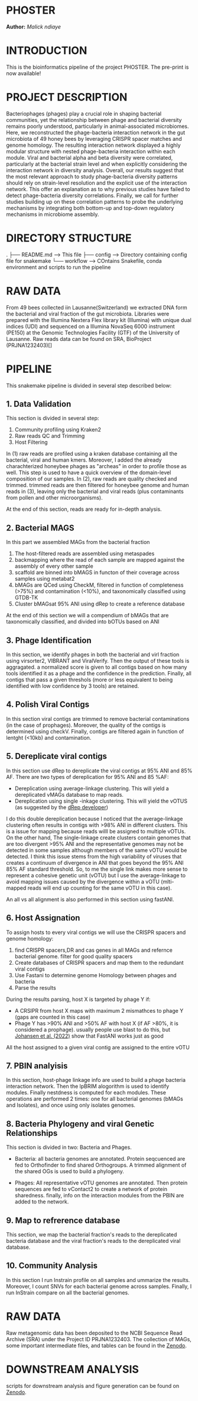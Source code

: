 PHOSTER
==============
**Author:** *Malick ndiaye*

# INTRODUCTION

This is the bioinformatics pipeline of the project PHOSTER. The pre-print is now available!

# PROJECT DESCRIPTION

Bacteriophages (phages) play a crucial role in shaping bacterial communities, yet the relationship between phage and bacterial diversity remains poorly understood, particularly in animal-associated microbiomes. Here, we reconstructed the phage-bacteria interaction network in the gut microbiota of 49 honey bees by leveraging CRISPR spacer matches and genome homology. The resulting interaction network displayed a highly modular structure with nested phage-bacteria interaction within each module. Viral and bacterial alpha and beta diversity were correlated, particularly at the bacterial strain level and when explicitly considering the interaction network in diversity analysis. Overall, our results suggest that the most relevant approach to study phage-bacteria diversity patterns should rely on strain-level resolution and the explicit use of the interaction network. This offer an explanation as to why previous studies have failed to detect phage-bacteria diversity correlations. Finally, we call for further studies building up on these correlation patterns to probe the underlying mechanisms by integrating both bottom-up and top-down regulatory mechanisms in microbiome assembly.

# DIRECTORY STRUCTURE

.
├── README.md --> This file
├── config --> Directory containing config file for snakemake
└── workflow --> COntains Snakefile, conda environment and scripts to run the pipeline

# RAW DATA

From 49 bees collected iin Lausanne(Switzerland) we extracted DNA form the bacterial and viral fraction of the gut microbiota. Libraries were prepared with the Illumina Nextera Flex library kit (Illumina) with unique dual indices (UDI) and sequenced on a Illumina NovaSeq 6000 instrument (PE150) at the Genomic Technologies Facility (GTF) of the University of Lausanne. Raw reads data can be found on SRA, BioProject (PRJNA1232403)[]

# PIPELINE

This snakemake pipeline is divided in several step described below:

## 1. Data Validation

This section is divided in several step:

1. Community profiling using Kraken2
2. Raw reads QC and Trimming
3. Host Filtering

In (1) raw reads are profiled using a kraken database containing all the bacterial, viral and human kmers. Moreover, I added the already charachterized honeybee phages as "archeas" in order to profile those as well. This step is used to have a quick overview of the domain-level composition of our samples. In (2), raw reads are quality checked and trimmed. trimmed reads are then filtered for honeybee genome and human reads in (3), leaving only the bacterial and viral reads (plus contaminants from pollen and other microorganisms). 

At the end of this section, reads are ready for in-depth analysis.

##  2. Bacterial MAGS

In this part we assembled MAGs from the bacterial fraction

1. The host-filtered reads are assembled using metaspades
2. backmapping where the read of each sample are mapped against the assembly of every other sample
3. scaffold are binned into bMAGS in functon of their coverage across samples using metabat2
4. bMAGs are QCed using CheckM, filtered in function of completeness (>75%) and contamination (<10%), and taxonomically classified using GTDB-TK
5. Cluster bMAGsat 95% ANI using dRep to create a reference database

At the end of this section we will a compendium of bMAGs that are taxonomically classified, and divided into bOTUs based on ANI

## 3. Phage Identification

In this section, we identify phages in both the bacterial and virl fraction using virsorter2, VIBRANT and ViralVerify. Then the output of these tools is aggragated. a normalized score is given to all contigs based on how many tools identified it as a phage and the confidence in the prediction. Finally, all contigs that pass a given threshols (more or less equivalent to being identified with low confidence by 3 tools) are retained.

## 4. Polish Viral Contigs

In this section viral contigs are trimmed to remove bacterial contaminations (in the case of prophages). Moreover, the quality of the contigs is determined using checkV. Finally, contigs are filtered again in function of lentght (<10kb) and contamination.

## 5. Dereplicate viral contigs

In this section use dRep to dereplicate the viral contigs at 95% ANI and 85% AF. There are two types of dereplication for 95% ANI and 85 %AF:
- Dereplication using average-linkage clustering. This will yield a dereplicated vMAGs database to map reads.
- Dereplication using single -inkage clustering. This will yield the vOTUS (as suggested by the [dRep developer](https://drep.readthedocs.io/en/latest/choosing_parameters.html))

I do this double dereplication because I noticed that the average-linkage clustering often results in contigs with >98% ANI in different clusters. This is a issue for mapping because reads willl be assigned to multiple vOTUs. On the other hand, The single-linkage create clusters contain genomes that are too divergent >95% ANI and the representative genomes may not be detected in some samples although members of the same vOTU would be detected. I think this issue stems from the high variability of viruses that creates a continuum of divergence in ANI that goes beyond the 95% ANI 85% AF standard threshold. So, to me the single link makes more sense to represent a cohesive genetic unit (vOTU) but I use the average-linkage to avoid mapping issues caused by the divergence within a vOTU (mlti-mapped reads will end up counting for the same vOTU in this case). 

An all vs all alignment is also performed in this section using fastANI.

## 6. Host Assignation

To assign hosts to every viral contigs we will use the CRISPR spacers and genome homology:

1. find CRISPR spacers,DR and cas genes in all MAGs and refernce bacterial genome. filter for good quality spacers
2. Create databases of CRISPR spacers and map them to the redundant viral contigs 
3. Use Fastani to determine genome Homology between phages and bacteria
4. Parse the results

During the results parsing, host X is targeted by phage Y if:
- A CRSIPR from host X maps with maximum 2 mismathces to phage Y (gaps are counted in this case)
- Phage Y has >90% ANI and >50% AF with host X (if AF >80%, it is considered a prophage). usually people use blast to do this, but [Johansen et al. (2022)](https://www.nature.com/articles/s41467-022-28581-5) show that FastANI works just as good

All the host assigned to a given viral contig are assigned to the entire vOTU

## 7. PBIN analyisis

In this section, host-phage linkage info are used to build a phage bacteria interaction network. Then the lpBRIM alogorithm is used to identify modules. Finally nestdness is computed for each modules. These operations are performed 2 times: one for all bacterial genomes (bMAGs and Isolates), and once using only isolates genomes. 

## 8. Bacteria Phylogeny and viral Genetic Relationships

This section is divided in two: Bacteria and Phages.

- Bacteria: all bacteria genomes are annotated. Protein seqcuenced are fed to Orthofinder to find shared Orthogroups. A trimmed alignment of the shared OGs is used to build a phylogeny.

- Phages: All representative vOTU genomes are annotated. Then protein sequences are fed to vContact2 to create a network of protein sharedness. finally, info on the interaction modules from the PBIN are added to the network.

## 9. Map to refrerence database

This section, we map the bacterial fraction's reads to the dereplicated bacteria database and the viral fraction's reads to the dereplicated viral database. 

## 10. Community Analysis

In this section I run Instrain profile on all samples and ummarize the results. Moreover, I count SNVs for each bacterial genome across samples. Finally, I run InStrain compare on all the bacterial genomes.

# RAW DATA 
Raw metagenomic data has been deposited to the NCBI Sequence Read Archive (SRA) under the Project ID PRJNA1232403. The collection of MAGs, some important intermediate files, and tables can be found in the [Zenodo](https://doi.org/10.5281/zenodo.15063743). 

# DOWNSTREAM ANALYSIS
scripts for downstream analysis and figure generation can be found on [Zenodo](https://doi.org/10.5281/zenodo.15063743).